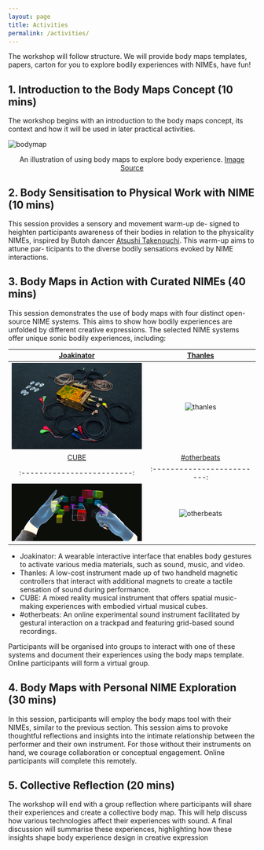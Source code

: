 ```yaml
---
layout: page
title: Activities
permalink: /activities/
---
```


The workshop will follow structure. We will provide body maps templates, papers, carton for you to explore bodily experiences with NIMEs, have fun!

## 1. Introduction to the Body Maps Concept (10 mins)
The workshop begins with an introduction to the body maps
concept, its context and how it will be used in later practical
activities.

![bodymap](https://dl.acm.org/cms/attachment/html/10.1145/3569009.3573838/assets/html/images/tei23-60-fig9.jpg)
<center>An illustration of using body maps to explore body experience. <a href="https://dl.acm.org/doi/10.1145/3569009.3573838">Image Source</a></center> 


## 2. Body Sensitisation to Physical Work with NIME (10 mins)
This session provides a sensory and movement warm-up de-
signed to heighten participants awareness of their bodies in
relation to the physicality NIMEs, inspired by Butoh dancer
[Atsushi Takenouchi](https://www.taylorfrancis.com/books/mono/10.4324/9780203001035/hijikata-tatsumi-ohno-kazuo-sondra-fraleigh-tamah-nakamura). This warm-up aims to attune par-
ticipants to the diverse bodily sensations evoked by NIME
interactions.

## 3. Body Maps in Action with Curated NIMEs (40 mins)
This session demonstrates the use of body maps with four
distinct open-source NIME systems. This aims to show
how bodily experiences are unfolded by different creative
expressions. The selected NIME systems offer unique sonic
bodily experiences, including:

| [Joakinator](https://arterobotico.com/joakinator/)                      | [Thanles](https://nicolaprivato.com/all_works#Stacco)   |
|:-------------------------:|:-------------------------:|
|<img width="300" alt="joakinator" src="https://github.com/JoakuDeSotavento/Cyborg-Interface/raw/master/assets/joaquin-diaz-duran-joakinator.png">  |  <img width="300" alt="thanles" src="https://encrypted-tbn0.gstatic.com/images?q=tbn:ANd9GcRm6CnYkbA5d_4EOcjWiA2UTjd5e2I1JwvfMg&usqp=CAU">|
| [CUBE](https://www.nime.org/proc/nime22_27/index.html)                      | [#otherbeats](https://otherbeats.net)               |
|:-------------------------:|:-------------------------:|
|<img width="300" alt="cube" src="./assets/cubing-sound-inapp.jpg">  |  <img width="300" alt="otherbeats" src="https://freight.cargo.site/t/original/i/4c3e3e77e39d7e2f9f25a70c211fa1aa0bea6a5961ac4fa488a00c68670a90d4/Zaes--otherbeats-still-0.png">|


- Joakinator: A wearable interactive interface that enables body gestures to activate various media materials, such as sound, music, and video.
- Thanles: A low-cost instrument made up of two handheld magnetic controllers that interact with additional magnets to create a tactile sensation of sound during performance.   
- CUBE: A mixed reality musical instrument that offers spatial music-making experiences with embodied virtual musical cubes.
- #otherbeats: An online experimental sound instrument  facilitated by gestural interaction on a trackpad and featuring grid-based sound recordings.

Participants will be organised into groups to interact with one of these systems and document their experiences using the body maps
template. Online participants will form a virtual group.

## 4. Body Maps with Personal NIME Exploration (30 mins)
In this session, participants will employ the body maps tool
with their NIMEs, similar to the previous section. This session aims to provoke thoughtful reflections and insights into
the intimate relationship between the performer and their
own instrument. For those without their instruments on
hand, we courage collaboration or conceptual engagement.
Online participants will complete this remotely.

## 5. Collective Reflection (20 mins)
The workshop will end with a group reflection where participants will share their experiences and create a collective
body map. This will help discuss how various technologies affect their experiences with sound. A final discussion
will summarise these experiences, highlighting how these insights shape body experience design in creative expression